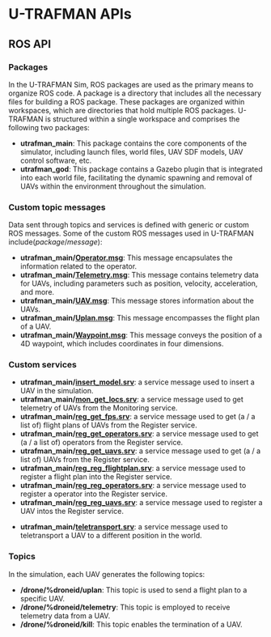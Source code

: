 # U-TRAFMAN APIs 


## ROS API


### Packages

In the U-TRAFMAN Sim, ROS packages are used as the primary means to organize ROS code. A package is a directory that includes all the necessary files for building a ROS package. These packages are organized within workspaces, which are directories that hold multiple ROS packages. U-TRAFMAN is structured within a single workspace and comprises the following two packages:
- **utrafman_main**: This package contains the core components of the simulator, including launch files, world files, UAV SDF models, UAV control software, etc.
- **utrafman_god**: This package contains a Gazebo plugin that is integrated into each world file, facilitating the dynamic spawning and removal of UAVs within the environment throughout the simulation.


### Custom topic messages
Data sent through topics and services is defined with generic or custom ROS messages. 
Some of the custom ROS messages used in U-TRAFMAN include(_package_/_message_):
- **utrafman_main/[Operator.msg](https://github.com/I3A-NavSys/utrafman_sim/tree/main/src/gazebo-ros/src/utrafman_main/msg/Operator.msg)**: This message encapsulates the information related to the operator.
- **utrafman_main/[Telemetry.msg](https://github.com/I3A-NavSys/utrafman_sim/tree/main/src/gazebo-ros/src/utrafman_main/msg/Telemetry.msg)**: This message contains telemetry data for UAVs, including parameters such as position, velocity, acceleration, and more.
- **utrafman_main/[UAV.msg](https://github.com/I3A-NavSys/utrafman_sim/tree/main/src/gazebo-ros/src/utrafman_main/msg/UAV.msg)**: This message stores information about the UAVs.
- **utrafman_main/[Uplan.msg](https://github.com/I3A-NavSys/utrafman_sim/tree/main/src/gazebo-ros/src/utrafman_main/msg/Uplan.msg)**: This message encompasses the flight plan of a UAV.
- **utrafman_main/[Waypoint.msg](https://github.com/I3A-NavSys/utrafman_sim/tree/main/src/gazebo-ros/src/utrafman_main/msg/Waypoint.msg)**: This message conveys the position of a 4D waypoint, which includes coordinates in four dimensions.


### Custom services
- **utrafman_main/[insert_model.srv](https://github.com/I3A-NavSys/utrafman_sim/tree/main/src/gazebo-ros/src/utrafman_main/srv/insert_model.srv)**: a service message used to insert a UAV in the simulation.
- **utrafman_main/[mon_get_locs.srv](https://github.com/I3A-NavSys/utrafman_sim/tree/main/src/gazebo-ros/src/utrafman_main/srv/mon_get_locs.srv)**: a service message used to get telemetry of UAVs from the Monitoring service.
- **utrafman_main/[reg_get_fps.srv](https://github.com/I3A-NavSys/utrafman_sim/tree/main/src/gazebo-ros/src/utrafman_main/srv/reg_get_fps.srv)**: a service message used to get (a / a list of) flight plans of UAVs from the Register service.
- **utrafman_main/[reg_get_operators.srv](https://github.com/I3A-NavSys/utrafman_sim/tree/main/src/gazebo-ros/src/utrafman_main/srv/reg_get_operators.srv)**: a service message used to get (a / a list of) operators from the Register service.
- **utrafman_main/[reg_get_uavs.srv](https://github.com/I3A-NavSys/utrafman_sim/tree/main/src/gazebo-ros/src/utrafman_main/srv/reg_get_uavs.srv)**: a service message used to get (a / a list of) UAVs from the Register service.
- **utrafman_main/[reg_reg_flightplan.srv](https://github.com/I3A-NavSys/utrafman_sim/tree/main/src/gazebo-ros/src/utrafman_main/srv/reg_reg_flightplan.srv)**: a service message used to register a flight plan into the Register service.
- **utrafman_main/[reg_reg_operators.srv](https://github.com/I3A-NavSys/utrafman_sim/tree/main/src/gazebo-ros/src/utrafman_main/srv/reg_reg_operators.srv)**: a service message used to register a operator into the Register service.
- **utrafman_main/[reg_reg_uavs.srv](https://github.com/I3A-NavSys/utrafman_sim/tree/main/src/gazebo-ros/src/utrafman_main/srv/reg_get_uavs.srv)**: a service message used to register a UAV intos the Register service.
<!-- Add the teletransport service -->
- **utrafman_main/[teletransport.srv](https://github.com/I3A-NavSys/utrafman_sim/tree/main/src/gazebo-ros/src/utrafman_main/srv/teletransport.srv)**: a service message used to teletransport a UAV to a different position in the world.



### Topics
In the simulation, each UAV generates the following topics:
- **/drone/%droneid/uplan**: This topic is used to send a flight plan to a specific UAV.
- **/drone/%droneid/telemetry**: This topic is employed to receive telemetry data from a UAV.
- **/drone/%droneid/kill**: This topic enables the termination of a UAV.

